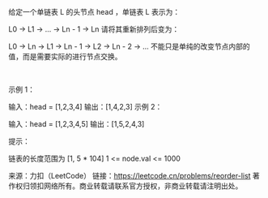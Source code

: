 给定一个单链表 L 的头节点 head ，单链表 L 表示为：

L0 → L1 → … → Ln - 1 → Ln
请将其重新排列后变为：

L0 → Ln → L1 → Ln - 1 → L2 → Ln - 2 → …
不能只是单纯的改变节点内部的值，而是需要实际的进行节点交换。

 

示例 1：



输入：head = [1,2,3,4]
输出：[1,4,2,3]
示例 2：



输入：head = [1,2,3,4,5]
输出：[1,5,2,4,3]
 

提示：

链表的长度范围为 [1, 5 * 104]
1 <= node.val <= 1000

来源：力扣（LeetCode）
链接：https://leetcode.cn/problems/reorder-list
著作权归领扣网络所有。商业转载请联系官方授权，非商业转载请注明出处。